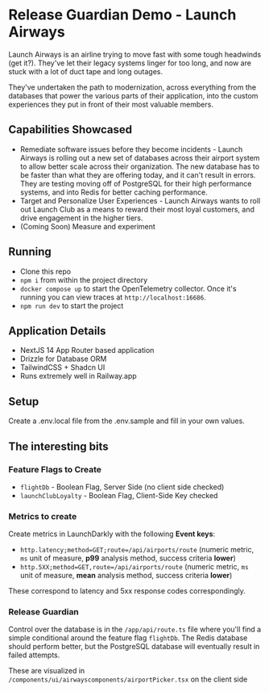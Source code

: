 # Release Guardian Demo - Launch Airways

Launch Airways is an airline trying to move fast with some tough headwinds (get it?). They've let their legacy systems linger for too long, and now are stuck with a lot of duct tape and long outages. 

They've undertaken the path to modernization, across everything from the databases that power the various parts of their application, into the custom experiences they put in front of their most valuable members. 

## Capabilities Showcased 

* Remediate software issues before they become incidents - Launch Airways is rolling out a new set of databases across their airport system to allow better scale across their organization. The new database has to be faster than what they are offering today, and it can't result in errors. They are testing moving off of PostgreSQL for their high performance systems, and into Redis for better caching performance. 
* Target and Personalize User Experiences - Launch Airways wants to roll out Launch Club as a means to reward their most loyal customers, and drive engagement in the higher tiers. 
* (Coming Soon) Measure and experiment

## Running 

* Clone this repo 
* `npm i` from within the project directory 
* `docker compose up` to start the OpenTelemetry collector. Once it's running you can view traces at `http://localhost:16686`.
* `npm run dev` to start the project 

## Application Details 

* NextJS 14 App Router based application 
* Drizzle for Database ORM 
* TailwindCSS + Shadcn UI 
* Runs extremely well in Railway.app 

## Setup 

Create a .env.local file from the .env.sample and fill in your own values.

## The interesting bits 

### Feature Flags to Create 

* `flightDb` - Boolean Flag, Server Side (no client side checked)
* `launchClubLoyalty` -  Boolean Flag, Client-Side Key checked 

### Metrics to create

Create metrics in LaunchDarkly with the following **Event keys**:

* `http.latency;method=GET;route=/api/airports/route` (numeric metric, `ms` unit of measure,  **p99** analysis method, success criteria **lower**)
* `http.5XX;method=GET,route=/api/airports/route` (numeric metric, `ms` unit of measure,  **mean** analysis method, success criteria **lower**)

These correspond to latency and 5xx response codes correspondingly.

### Release Guardian
Control over the database is in the `/app/api/route.ts` file where you'll find a simple conditional around the feature flag `flightDb`. The Redis database should perform better, but the PostgreSQL database will eventually result in failed attempts. 

These are visualized in `/components/ui/airwayscomponents/airportPicker.tsx` on the client side
